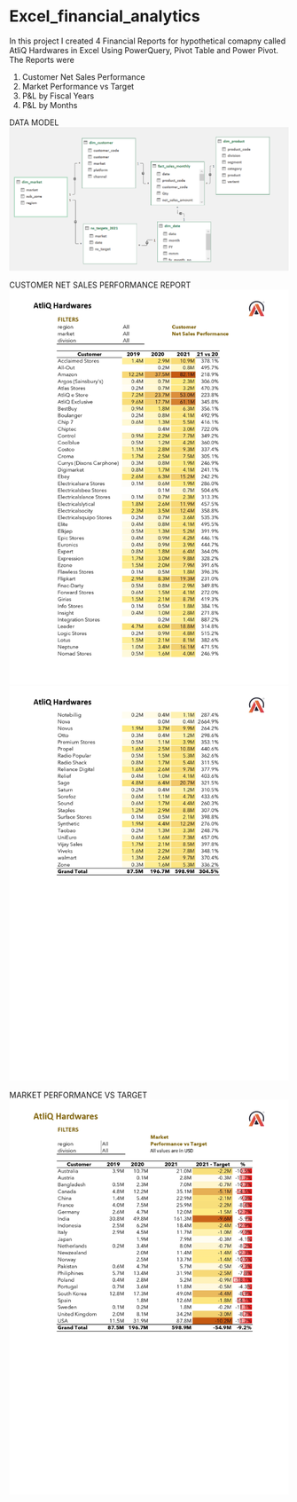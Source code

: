 # Excel_financial_analytics

In this project I created 4 Financial Reports for hypothetical comapny called AtliQ Hardwares in Excel Using PowerQuery, Pivot Table and Power Pivot. The Reports were 
1. Customer Net Sales Performance
2. Market Performance vs Target
3. P&L by Fiscal Years
4. P&L by Months

DATA MODEL 
![Data model business insights](https://github.com/perkypranjal/Excel_financial_analytics/blob/main/Resources/Data%20model%20business%20insights.png)

CUSTOMER NET SALES PERFORMANCE REPORT
![Reports](https://github.com/perkypranjal/Excel_financial_analytics/blob/main/Resources/Business%20report%201.jpg)
![Reports](https://github.com/perkypranjal/Excel_financial_analytics/blob/main/Resources/Business%20report%201.1.jpg)

MARKET PERFORMANCE VS TARGET
![Reports](https://github.com/perkypranjal/Excel_financial_analytics/blob/main/Resources/Business%20report%202.jpg)

